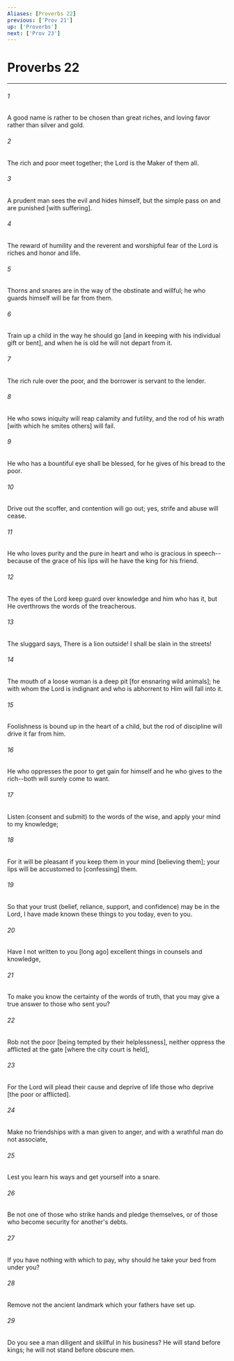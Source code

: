 ```yaml
---
Aliases: [Proverbs 22]
previous: ['Prov 21']
up: ['Proverbs']
next: ['Prov 23']
---
```

# Proverbs 22

***


###### 1 


A good name is rather to be chosen than great riches, and loving favor rather than silver and gold. 


###### 2 


The rich and poor meet together; the Lord is the Maker of them all. 


###### 3 


A prudent man sees the evil and hides himself, but the simple pass on and are punished [with suffering]. 


###### 4 


The reward of humility and the reverent and worshipful fear of the Lord is riches and honor and life. 


###### 5 


Thorns and snares are in the way of the obstinate and willful; he who guards himself will be far from them. 


###### 6 


Train up a child in the way he should go [and in keeping with his individual gift or bent], and when he is old he will not depart from it. 


###### 7 


The rich rule over the poor, and the borrower is servant to the lender. 


###### 8 


He who sows iniquity will reap calamity and futility, and the rod of his wrath [with which he smites others] will fail. 


###### 9 


He who has a bountiful eye shall be blessed, for he gives of his bread to the poor. 


###### 10 


Drive out the scoffer, and contention will go out; yes, strife and abuse will cease. 


###### 11 


He who loves purity and the pure in heart and who is gracious in speech--because of the grace of his lips will he have the king for his friend. 


###### 12 


The eyes of the Lord keep guard over knowledge and him who has it, but He overthrows the words of the treacherous. 


###### 13 


The sluggard says, There is a lion outside! I shall be slain in the streets! 


###### 14 


The mouth of a loose woman is a deep pit [for ensnaring wild animals]; he with whom the Lord is indignant and who is abhorrent to Him will fall into it. 


###### 15 


Foolishness is bound up in the heart of a child, but the rod of discipline will drive it far from him. 


###### 16 


He who oppresses the poor to get gain for himself and he who gives to the rich--both will surely come to want. 


###### 17 


Listen (consent and submit) to the words of the wise, and apply your mind to my knowledge; 


###### 18 


For it will be pleasant if you keep them in your mind [believing them]; your lips will be accustomed to [confessing] them. 


###### 19 


So that your trust (belief, reliance, support, and confidence) may be in the Lord, I have made known these things to you today, even to you. 


###### 20 


Have I not written to you [long ago] excellent things in counsels and knowledge, 


###### 21 


To make you know the certainty of the words of truth, that you may give a true answer to those who sent you? 


###### 22 


Rob not the poor [being tempted by their helplessness], neither oppress the afflicted at the gate [where the city court is held], 


###### 23 


For the Lord will plead their cause and deprive of life those who deprive [the poor or afflicted]. 


###### 24 


Make no friendships with a man given to anger, and with a wrathful man do not associate, 


###### 25 


Lest you learn his ways and get yourself into a snare. 


###### 26 


Be not one of those who strike hands and pledge themselves, or of those who become security for another's debts. 


###### 27 


If you have nothing with which to pay, why should he take your bed from under you? 


###### 28 


Remove not the ancient landmark which your fathers have set up. 


###### 29 


Do you see a man diligent and skillful in his business? He will stand before kings; he will not stand before obscure men.
